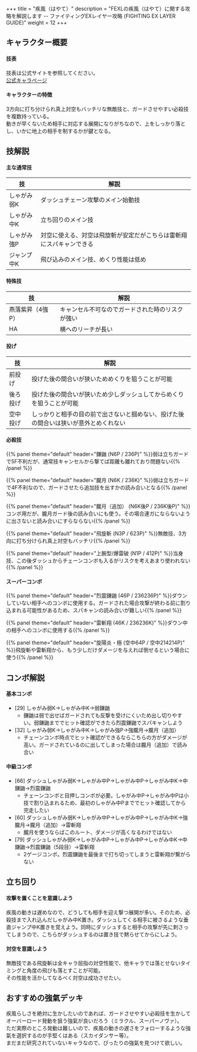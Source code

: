 +++
title = "疾風（はやて）"
description = "FEXLの疾風（はやて）に関する攻略を解説します -- ファイティングEXレイヤー攻略 (FIGHTING EX LAYER GUIDE)"
weight = 12
+++

## キャラクター概要

#### 技表

技表は公式サイトを参照してください。  
[公式キャラページ](http://www.arika.co.jp/product/fexl_hp/jp/chara_jp/fexl_jp_chara12.html)

#### キャラクターの特徴

3方向に打ち分けられ真上対空もバッチリな無敵技と、ガードさせやすい必殺技を複数持っている。  
動きが早くないため相手に対応する展開になりがちなので、上をしっかり落とし、いかに地上の相手を制するかが鍵となる。

## 技解説

#### 主な通常技

|技 |解説|
|---|----|
|しゃがみ弱K|ダッシュチェーン攻撃のメイン始動技|
|しゃがみ中K|立ち回りのメイン技|
|しゃがみ強P|対空に使える、対空は飛旋斬が安定だがこちらは雷斬翔にスパキャンできる|
|ジャンプ中K|飛び込みのメイン技、めくり性能は低め|

#### 特殊技

|技 |解説|
|---|----|
|燕落紫昇（4強P）|キャンセル不可なのでガードされた時のリスクが強い|
|HA|横へのリーチが長い|

#### 投げ

|技 |解説|
|---|----|
|前投げ|投げた後の間合いが狭いためめくりを狙うことが可能|
|後ろ投げ|投げた後の間合いが狭いため少しダッシュしてからめくりを狙うことが可能|
|空中投げ|しっかりと相手の目の前で出さないと掴めない、投げた後の間合いは狭いが意外とめくれない|

#### 必殺技

{{% panel theme="default" header="鎌鼬 (N6P / 236P)" %}}弱は立ちガードで5F不利だが、通常技キャンセルから撃てば距離も離れており問題ない{{% /panel %}}

{{% panel theme="default" header="朧月 (N6K / 236K)" %}}弱は立ちガードで4F不利なので、ガードさせたら追加技を出すかの読み合いとなる{{% /panel %}}

{{% panel theme="default" header="朧月（追加） (N6K後P / 236K後P)" %}}コンボ用だが、朧月ガード後の読み合いにも使う。その場合連ガにならないように出さないと読み合いにすらならない{{% /panel %}}

{{% panel theme="default" header="飛旋斬 (N3P / 623P)" %}}無敵技、3方向に打ち分けられ真上対空もバッチリ{{% /panel %}}

{{% panel theme="default" header="上腕型/爆雷破 (N1P / 412P)" %}}当身技、この後ダッシュからチェーンコンボも入るがリスクを考えあまり使われない{{% /panel %}}


#### スーパーコンボ

{{% panel theme="default" header="烈震鎌鼬 (46P / 236236P)" %}}ダウンしていない相手へのコンボに使用する。ガードされた場合攻撃が終わる前に割り込まれる可能性があるため、スパキャンの読み合いが難しい{{% /panel %}}

{{% panel theme="default" header="雷斬翔 (46K / 236236K)" %}}ダウン中の相手へのコンボに使用する{{% /panel %}}

{{% panel theme="default" header="旋陽炎・極 (空中64P / 空中214214P)" %}}飛旋斬や雷斬翔から、もう少しだけダメージを与えれば倒せるという場合に使う{{% /panel %}}


## コンボ解説

#### 基本コンボ

- [29] しゃがみ弱K→しゃがみ中K→弱鎌鼬
    - 鎌鼬は弱で出せばガードされても反撃を受けにくいため出し切りやすい。弱鎌鼬まででヒット確認ができたら烈震鎌鼬でスパキャンしよう
- [32] しゃがみ弱K→しゃがみ中K→しゃがみ強P→強朧月→朧月（追加）
    - チェーンコンボ時点でヒット確認ができるならこちらの方がダメージが高い。ガードされているのに出してしまった場合は朧月（追加）で読み合い

#### 中級コンボ

- [66] ダッシュしゃがみ弱K→しゃがみ中P→しゃがみ中P→しゃがみ中K→中鎌鼬→烈震鎌鼬
    - チェーンコンボと目押しコンボが必要。しゃがみ中P→しゃがみ中Pは小技で割り込まれるため、最初のしゃがみ中Pまででヒット確認してから完走したい
- [60] ダッシュしゃがみ弱K→しゃがみ中P→しゃがみ中P→しゃがみ中K→強朧月→朧月（追加）→雷斬翔
    - 朧月を使うならばこのルート、ダメージが高くなるわけではない
- [79] ダッシュしゃがみ弱K→しゃがみ中P→しゃがみ中P→しゃがみ中K→中鎌鼬→烈震鎌鼬（5段目）→雷斬翔
    - 2ゲージコンボ。烈震鎌鼬を最後まで打ち切ってしまうと雷斬翔が繋がらない

## 立ち回り

#### 攻撃を置くことを意識しよう

疾風の動きは遅めなので、どうしても相手を迎え撃つ展開が多い。そのため、必殺技まで入れ込んだしゃがみ中K置き。ダッシュしてくる相手に被さるような垂直ジャンプ中K置きを覚えよう。同時にダッシュすると相手の攻撃が先に刺さってしまうので、こちらがダッシュするのは置き技で黙らせてからにしよう。

#### 対空を意識しよう

無敵技である飛旋斬は全キャラ屈指の対空性能で、他キャラでは落とせないタイミングと角度の飛びも落とすことが可能。  
その性能を活かしてなるべく対空は成功させたい。

## おすすめの強氣デッキ

疾風らしさを絶対に生かしたいのであれば、ガードさせやすい必殺技を生かしてオーバーロード発動を狙う強氣が良いだろう（ミラクル、スーパーノヴァ）。    
ただ実際のところ発動は難しいので、疾風の動きの遅さをフォローするような強氣を選択するのが手堅くはある（スカイダンサー等）。  
まだまだ研究されていないキャラなので、ぴったりの強氣を見つけて欲しい。
